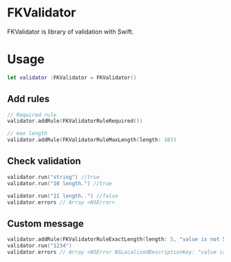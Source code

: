 # FKValidator

FKValidator is library of validation with Swift.

# Usage

```swift
let validator :FKValidator = FKValidator()
```

## Add rules

```swift
// Required rule
validator.addRule(FKValidatorRuleRequired())

// max length
validator.addRule(FKValidatorRuleMaxLength(length: 10))
```

## Check validation

```swift
validator.run("string") //true
validator.run("10 length.") //true

validator.run("11 length..") //false
validator.errors // Array <NSError>
```

## Custom message

```swift
validator.addRule(FKValidatorRuleExactLength(length: 5, "value is not 5 length."))
validator.run("1234")
validator.errors // Array <NSError NSLocalizedDescriptionKey: "value is not 5 length." >
```
